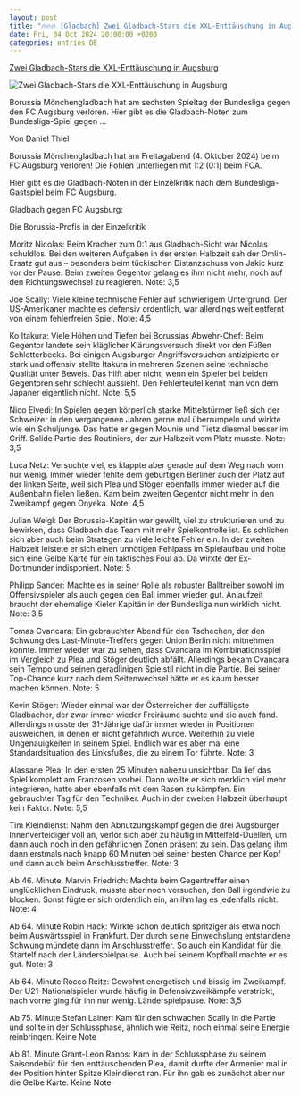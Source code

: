 ```yaml
---
layout: post
title: "🔥🔥🔥 [Gladbach] Zwei Gladbach-Stars die XXL-Enttäuschung in Augsburg"
date: Fri, 04 Oct 2024 20:00:00 +0200
categories: entries DE
---
```

[Zwei Gladbach-Stars die XXL-Enttäuschung in Augsburg](https://www.gladbachlive.de/news/zwei-gladbach-stars-die-xxl-enttaeuschung-in-augsburg-873421)

![Zwei Gladbach-Stars die XXL-Enttäuschung in Augsburg](https://image.ds.dumont.de/2024/10/04/a78f0ebb-e755-48fe-a618-b25173a6fa8f.jpeg?w=4000&auto=format&q=75&format=auto&s=09e65360bdb1cfb262b54e18924f7344)

Borussia Mönchengladbach hat am sechsten Spieltag der Bundesliga gegen den FC Augsburg verloren. Hier gibt es die Gladbach-Noten zum Bundesliga-Spiel gegen ...

Von Daniel Thiel

Borussia Mönchengladbach hat am Freitagabend (4. Oktober 2024) beim FC Augsburg verloren! Die Fohlen unterliegen mit 1:2 (0:1) beim FCA.

Hier gibt es die Gladbach-Noten in der Einzelkritik nach dem Bundesliga-Gastspiel beim FC Augsburg.

Gladbach gegen FC Augsburg:

Die Borussia-Profis in der Einzelkritik

Moritz Nicolas: Beim Kracher zum 0:1 aus Gladbach-Sicht war Nicolas schuldlos. Bei den weiteren Aufgaben in der ersten Halbzeit sah der Omlin-Ersatz gut aus – besonders beim tückischen Distanzschuss von Jakic kurz vor der Pause. Beim zweiten Gegentor gelang es ihm nicht mehr, noch auf den Richtungswechsel zu reagieren. Note: 3,5

Joe Scally: Viele kleine technische Fehler auf schwierigem Untergrund. Der US-Amerikaner machte es defensiv ordentlich, war allerdings weit entfernt von einem fehlerfreien Spiel. Note: 4,5

Ko Itakura: Viele Höhen und Tiefen bei Borussias Abwehr-Chef: Beim Gegentor landete sein kläglicher Klärungsversuch direkt vor den Füßen Schlotterbecks. Bei einigen Augsburger Angriffsversuchen antizipierte er stark und offensiv stellte Itakura in mehreren Szenen seine technische Qualität unter Beweis. Das hilft aber nicht, wenn ein Spieler bei beiden Gegentoren sehr schlecht aussieht. Den Fehlerteufel kennt man von dem Japaner eigentlich nicht. Note: 5,5

Nico Elvedi: In Spielen gegen körperlich starke Mittelstürmer ließ sich der Schweizer in den vergangenen Jahren gerne mal überrumpeln und wirkte wie ein Schuljunge. Das hatte er gegen Mounie und Tietz diesmal besser im Griff. Solide Partie des Routiniers, der zur Halbzeit vom Platz musste. Note: 3,5

Luca Netz: Versuchte viel, es klappte aber gerade auf dem Weg nach vorn nur wenig. Immer wieder fehlte dem gebürtigen Berliner auch der Platz auf der linken Seite, weil sich Plea und Stöger ebenfalls immer wieder auf die Außenbahn fielen ließen. Kam beim zweiten Gegentor nicht mehr in den Zweikampf gegen Onyeka. Note: 4,5

Julian Weigl: Der Borussia-Kapitän war gewillt, viel zu strukturieren und zu bewirken, dass Gladbach das Team mit mehr Spielkontrolle ist. Es schlichen sich aber auch beim Strategen zu viele leichte Fehler ein. In der zweiten Halbzeit leistete er sich einen unnötigen Fehlpass im Spielaufbau und holte sich eine Gelbe Karte für ein taktisches Foul ab. Da wirkte der Ex-Dortmunder indisponiert. Note: 5

Philipp Sander: Machte es in seiner Rolle als robuster Balltreiber sowohl im Offensivspieler als auch gegen den Ball immer wieder gut. Anlaufzeit braucht der ehemalige Kieler Kapitän in der Bundesliga nun wirklich nicht. Note: 3,5

Tomas Cvancara: Ein gebrauchter Abend für den Tschechen, der den Schwung des Last-Minute-Treffers gegen Union Berlin nicht mitnehmen konnte. Immer wieder war zu sehen, dass Cvancara im Kombinationsspiel im Vergleich zu Plea und Stöger deutlich abfällt. Allerdings bekam Cvancara sein Tempo und seinen geradlinigen Spielstil nicht in die Partie. Bei seiner Top-Chance kurz nach dem Seitenwechsel hätte er es kaum besser machen können. Note: 5

Kevin Stöger: Wieder einmal war der Österreicher der auffälligste Gladbacher, der zwar immer wieder Freiräume suchte und sie auch fand. Allerdings musste der 31-Jährige dafür immer wieder in Positionen ausweichen, in denen er nicht gefährlich wurde. Weiterhin zu viele Ungenauigkeiten in seinem Spiel. Endlich war es aber mal eine Standardsituation des Linksfußes, die zu einem Tor führte. Note: 3

Alassane Plea: In den ersten 25 Minuten nahezu unsichtbar. Da lief das Spiel komplett am Franzosen vorbei. Dann wollte er sich merklich viel mehr integrieren, hatte aber ebenfalls mit dem Rasen zu kämpfen. Ein gebrauchter Tag für den Techniker. Auch in der zweiten Halbzeit überhaupt kein Faktor. Note: 5,5

Tim Kleindienst: Nahm den Abnutzungskampf gegen die drei Augsburger Innenverteidiger voll an, verlor sich aber zu häufig in Mittelfeld-Duellen, um dann auch noch in den gefährlichen Zonen präsent zu sein. Das gelang ihm dann erstmals nach knapp 60 Minuten bei seiner besten Chance per Kopf und dann auch beim Anschlusstreffer. Note: 3

Ab 46. Minute: Marvin Friedrich: Machte beim Gegentreffer einen unglücklichen Eindruck, musste aber noch versuchen, den Ball irgendwie zu blocken. Sonst fügte er sich ordentlich ein, an ihm lag es jedenfalls nicht. Note: 4

Ab 64. Minute Robin Hack: Wirkte schon deutlich spritziger als etwa noch beim Auswärtsspiel in Frankfurt. Der durch seine Einwechslung entstandene Schwung mündete dann im Anschlusstreffer. So auch ein Kandidat für die Startelf nach der Länderspielpause. Auch bei seinem Kopfball machte er es gut. Note: 3

Ab 64. Minute Rocco Reitz: Gewohnt energetisch und bissig im Zweikampf. Der U21-Nationalspieler wurde häufig in Defensivzweikämpfe verstrickt, nach vorne ging für ihn nur wenig. Länderspielpause. Note: 3,5

Ab 75. Minute Stefan Lainer: Kam für den schwachen Scally in die Partie und sollte in der Schlussphase, ähnlich wie Reitz, noch einmal seine Energie reinbringen. Keine Note

Ab 81. Minute Grant-Leon Ranos: Kam in der Schlussphase zu seinem Saisondebüt für den enttäuschenden Plea, damit durfte der Armenier mal in der Position hinter Spitze Kleindienst ran. Für ihn gab es zunächst aber nur die Gelbe Karte. Keine Note

